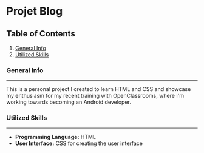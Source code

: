 # Projet Blog

## Table of Contents
1. [General Info](#general-info)
3. [Utilized Skills](#utilized-skills)

### General Info
***
This is a personal project I created to learn HTML and CSS and showcase my enthusiasm for my recent training with OpenClassrooms,
where I'm working towards becoming an Android developer.

### Utilized Skills
***
- **Programming Language:** HTML
- **User Interface:** CSS for creating the user interface

